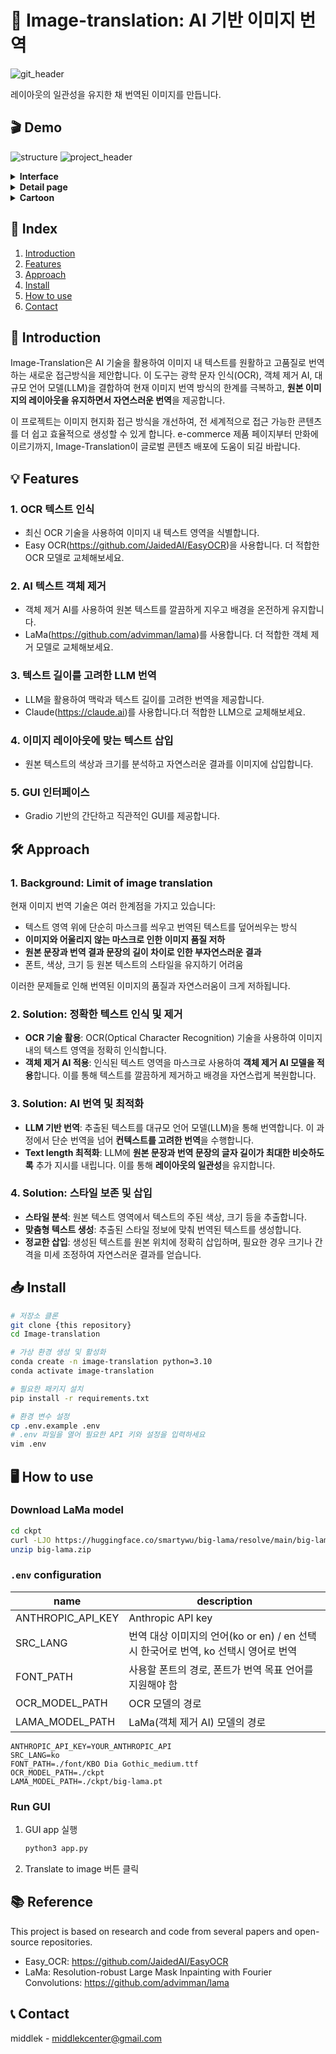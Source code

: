 # 🎨 Image-translation: AI 기반 이미지 번역
![git_header](assets/middlek_git_header.png)
<!-- ![git_header](assets/favorfit_git_header.png) -->
레이아웃의 일관성을 유지한 채 번역된 이미지를 만듭니다.

## 🎬 Demo
![structure](assets/structure.jpg)
![project_header](assets/project_header.png)
<details>
    <summary><strong>Interface</strong></summary>
    <ul>
        <img src="assets/interface.png" alt="interface">
    </ul>
</details>
<details>
    <summary><strong>Detail page</strong></summary>
    <ul>
        Before translate(left) / After translate(right)
        <img src="assets/detail_0.png" alt="detail_0">
        Before translate(left) / After translate(right)
        <img src="assets/detail_1.png" alt="detail_1">
        Before translate(left) / After translate(right)
        <img src="assets/detail_2.png" alt="detail_2">
    </ul>
</details>
<details>
    <summary><strong>Cartoon</strong></summary>
    <ul>
        This is just a temporary and insignificant result that needs a lot of improvement. The prompt provided to the LLM is not suitable, and the OCR settings are not configured to work well with comics.
        <br/><br/>
        Before translate(left) / After translate(right)
        <img src="assets/webtoon_0.png" alt="webtoon_0">
        Before translate(left) / After translate(right)
        <img src="assets/webtoon_1.png" alt="webtoon_1">
    </ul>
</details>

## 📌 Index
1. [Introduction](#-introduction)
2. [Features](#-features)
3. [Approach](#-approach)
4. [Install](#-install)
5. [How to use](#-how-to-use)
6. [Contact](#-contact)

## 🚀 Introduction
Image-Translation은 AI 기술을 활용하여 이미지 내 텍스트를 원활하고 고품질로 번역하는 새로운 접근방식을 제안합니다. 이 도구는 광학 문자 인식(OCR), 객체 제거 AI, 대규모 언어 모델(LLM)을 결합하여 현재 이미지 번역 방식의 한계를 극복하고, **원본 이미지의 레이아웃을 유지하면서 자연스러운 번역**을 제공합니다.

이 프로젝트는 이미지 현지화 접근 방식을 개선하여, 전 세계적으로 접근 가능한 콘텐츠를 더 쉽고 효율적으로 생성할 수 있게 합니다. e-commerce 제품 페이지부터 만화에 이르기까지, Image-Translation이 글로벌 콘텐츠 배포에 도움이 되길 바랍니다.

## 💡 Features
### 1. OCR 텍스트 인식
- 최신 OCR 기술을 사용하여 이미지 내 텍스트 영역을 식별합니다.
- Easy OCR(https://github.com/JaidedAI/EasyOCR)을 사용합니다. 더 적합한 OCR 모델로 교체해보세요.

### 2. AI 텍스트 객체 제거
- 객체 제거 AI를 사용하여 원본 텍스트를 깔끔하게 지우고 배경을 온전하게 유지합니다.
- LaMa(https://github.com/advimman/lama)를 사용합니다. 더 적합한 객체 제거 모델로 교체해보세요.

### 3. 텍스트 길이를 고려한 LLM 번역
- LLM을 활용하여 맥락과 텍스트 길이를 고려한 번역을 제공합니다.
- Claude(https://claude.ai)를 사용합니다.더 적합한 LLM으로 교체해보세요.

### 4. 이미지 레이아웃에 맞는 텍스트 삽입
- 원본 텍스트의 색상과 크기를 분석하고 자연스러운 결과를 이미지에 삽입합니다.

### 5. GUI 인터페이스
- Gradio 기반의 간단하고 직관적인 GUI를 제공합니다.

## 🛠 Approach

### 1. Background: Limit of image translation
현재 이미지 번역 기술은 여러 한계점을 가지고 있습니다:
- 텍스트 영역 위에 단순히 마스크를 씌우고 번역된 텍스트를 덮어씌우는 방식
- **이미지와 어울리지 않는 마스크로 인한 이미지 품질 저하**
- **원본 문장과 번역 결과 문장의 길이 차이로 인한 부자연스러운 결과**
- 폰트, 색상, 크기 등 원본 텍스트의 스타일을 유지하기 어려움

이러한 문제들로 인해 번역된 이미지의 품질과 자연스러움이 크게 저하됩니다.

### 2. Solution: 정확한 텍스트 인식 및 제거
- **OCR 기술 활용**: OCR(Optical Character Recognition) 기술을 사용하여 이미지 내의 텍스트 영역을 정확히 인식합니다.
- **객체 제거 AI 적용**: 인식된 텍스트 영역을 마스크로 사용하여 **객체 제거 AI 모델을 적용**합니다. 이를 통해 텍스트를 깔끔하게 제거하고 배경을 자연스럽게 복원합니다.

### 3. Solution: AI 번역 및 최적화
- **LLM 기반 번역**: 추출된 텍스트를 대규모 언어 모델(LLM)을 통해 번역합니다. 이 과정에서 단순 번역을 넘어 **컨텍스트를 고려한 번역**을 수행합니다.
- **Text length 최적화**: LLM에 **원본 문장과 번역 문장의 글자 길이가 최대한 비슷하도록** 추가 지시를 내립니다. 이를 통해 **레이아웃의 일관성**을 유지합니다.

### 4. Solution: 스타일 보존 및 삽입
- **스타일 분석**: 원본 텍스트 영역에서 텍스트의 주된 색상, 크기 등을 추출합니다.
- **맞춤형 텍스트 생성**: 추출된 스타일 정보에 맞춰 번역된 텍스트를 생성합니다.
- **정교한 삽입**: 생성된 텍스트를 원본 위치에 정확히 삽입하며, 필요한 경우 크기나 간격을 미세 조정하여 자연스러운 결과를 얻습니다.


## 📥 Install
```bash
# 저장소 클론
git clone {this repository}
cd Image-translation

# 가상 환경 생성 및 활성화
conda create -n image-translation python=3.10
conda activate image-translation

# 필요한 패키지 설치
pip install -r requirements.txt

# 환경 변수 설정
cp .env.example .env
# .env 파일을 열어 필요한 API 키와 설정을 입력하세요
vim .env
```

## 🖥 How to use
### Download LaMa model
```bash
cd ckpt
curl -LJO https://huggingface.co/smartywu/big-lama/resolve/main/big-lama.zip
unzip big-lama.zip
```
### `.env` configuration
| name | description |
|--------|------|
| ANTHROPIC_API_KEY | Anthropic API key |
| SRC_LANG | 번역 대상 이미지의 언어(ko or en) / en 선택시 한국어로 번역, ko 선택시 영어로 번역|
| FONT_PATH | 사용할 폰트의 경로, 폰트가 번역 목표 언어를 지원해야 함 |
| OCR_MODEL_PATH | OCR 모델의 경로 |
| LAMA_MODEL_PATH | LaMa(객체 제거 AI) 모델의 경로 |

```
ANTHROPIC_API_KEY=YOUR_ANTHROPIC_API
SRC_LANG=ko
FONT_PATH=./font/KBO Dia Gothic_medium.ttf 
OCR_MODEL_PATH=./ckpt
LAMA_MODEL_PATH=./ckpt/big-lama.pt
```
### Run GUI
1. GUI app 실행
    ```bash
    python3 app.py
    ```
2. Translate to image 버튼 클릭

## 📚 Reference

This project is based on research and code from several papers and open-source repositories.

- Easy_OCR: https://github.com/JaidedAI/EasyOCR
- LaMa: Resolution-robust Large Mask Inpainting with Fourier Convolutions: https://github.com/advimman/lama

## 📞 Contact
middlek - middlekcenter@gmail.com

<!-- favorfit - lab@favorfit.ai -->